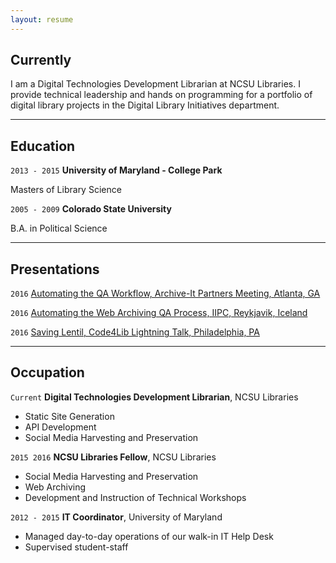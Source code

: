 ```yaml
---
layout: resume
---
```



## Currently

I am a Digital Technologies Development Librarian at NCSU Libraries. I provide technical leadership and hands on programming for a portfolio of digital library projects in the Digital Library Initiatives department.

*****
## Education

`2013 - 2015`
__University of Maryland - College Park__

Masters of Library Science

`2005 - 2009`
__Colorado State University__

   B.A. in Political Science

*****


## Presentations

`2016`
<a href="http://toddstoffer.github.io/presentation/Archive-It-Partner-2016/#/">Automating the QA Workflow, Archive-It Partners Meeting, Atlanta, GA</a>


`2016`
<a href="http://toddstoffer.github.io/presentation/IIPC-2016/#/">Automating the Web Archiving QA Process, IIPC, Reykjavik, Iceland</a>

`2016`
<a href="http://toddstoffer.github.io/presentation/presentation/Saving-Lentil/#/">Saving Lentil, Code4Lib Lightning Talk, Philadelphia, PA</a>

*****

## Occupation
`Current`
__Digital Technologies Development Librarian__, NCSU Libraries

- Static Site Generation
- API Development
- Social Media Harvesting and Preservation

`2015 2016`
__NCSU Libraries Fellow__, NCSU Libraries

- Social Media Harvesting and Preservation
- Web Archiving
- Development and Instruction of Technical Workshops

`2012 - 2015`
__IT Coordinator__, University of Maryland

- Managed day-to-day operations of our walk-in IT Help Desk
- Supervised student-staff

<!-- ### Footer

Last updated: May 2013 -->
